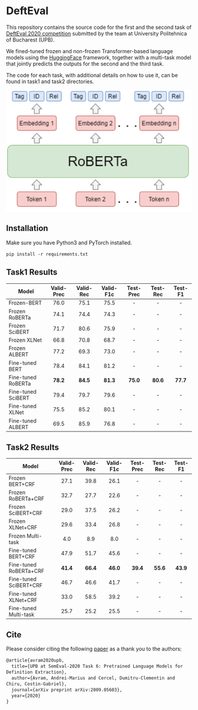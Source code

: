 # DeftEval

This repository contains the source code for the first and the second task of [DeftEval 2020 competition](https://competitions.codalab.org/competitions/22759)
submitted by the team at University Politehnica of Bucharest (UPB).

We fined-tuned frozen and non-frozen Transformer-based language models using the [HuggingFace](https://github.com/huggingface/transformers) framework, together with a multi-task model that jointly predicts the outputs for the second and the third task.

The code for each task, with additional details on how to use it, can be found in task1 and task2 directories.

<p align="center">
  <img src="https://raw.githubusercontent.com/avramandrei/DeftEval/master/resources/multitask_system.png">
</p>

## Installation

Make sure you have Python3 and PyTorch installed.

```
pip install -r requirements.txt
```

## Task1 Results

| Model | Valid-Prec | Valid-Rec | Valid-F1c | Test-Prec | Test-Rec | Test-F1 |
--------| :----------: | :----------: | :----------: | :----------: | :----------: | :----------: |
Frozen-BERT | 76.0 | 75.1 | 75.5 | - | - | - |
Frozen RoBERTa | 74.1 | 74.4 | 74.3 | - | - | - |
Frozen SciBERT | 71.7 | 80.6 | 75.9 | - | - | - |
Frozen XLNet | 66.8 | 70.8 | 68.7 | - | - | - |
Frozen ALBERT | 77.2 | 69.3 | 73.0 | - | - | - |
Fine-tuned BERT | 78.4 | 84.1 | 81.2 | - | - | - |
Fine-tuned RoBERTa | **78.2** | **84.5** | **81.3** | **75.0** | **80.6** | **77.7** |
Fine-tuned SciBERT | 79.4 | 79.7 | 79.6 | - | - | - |
Fine-tuned XLNet | 75.5 | 85.2 | 80.1 | - | - | - |
Fine-tuned ALBERT | 69.5 | 85.9 | 76.8 | - | - | - |

## Task2 Results

| Model | Valid-Prec | Valid-Rec | Valid-F1c | Test-Prec | Test-Rec | Test-F1 |
--------| :----------: | :----------: | :----------: | :----------: | :----------: | :----------: |
Frozen BERT+CRF | 27.1 | 39.8 | 26.1 | - | - | - |
Frozen RoBERTa+CRF | 32.7 | 27.7 | 22.6 | - | - | - |
Frozen SciBERT+CRF | 29.0 | 37.5 | 26.2 | - | - | - |
Frozen XLNet+CRF | 29.6 | 33.4 | 26.8 | - | - | - |
Frozen Multi-task | 4.0 | 8.9 | 8.0 | - | - | - |
Fine-tuned BERT+CRF | 47.9 | 51.7 | 45.6 | - | - | - |
Fine-tuned RoBERTa+CRF | **41.4** | **66.4** | **46.0** | **39.4** | **55.6** | **43.9** |
Fine-tuned SciBERT+CRF | 46.7 | 46.6 | 41.7 | - | - | - |
Fine-tuned XLNet+CRF | 33.0 | 58.5 | 39.2 | - | - | - |
Fine-tuned Multi-task | 25.7 | 25.2 | 25.5 | - | - | - |

## Cite
Please consider citing the following [paper](https://arxiv.org/abs/2009.05603) as a thank you to the authors: 
```
@article{avram2020upb,
  title={UPB at SemEval-2020 Task 6: Pretrained Language Models for Definition Extraction},
  author={Avram, Andrei-Marius and Cercel, Dumitru-Clementin and Chiru, Costin-Gabriel},
  journal={arXiv preprint arXiv:2009.05603},
  year={2020}
}
```
